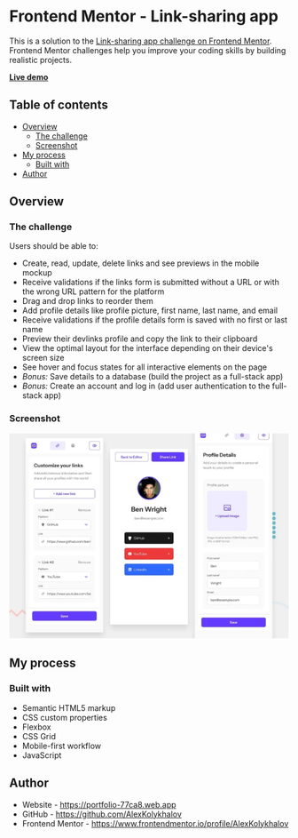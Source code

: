 # Frontend Mentor - Link-sharing app

This is a solution to the [Link-sharing app challenge on Frontend Mentor](https://www.frontendmentor.io/challenges/linksharing-app-Fbt7yweGsT). Frontend Mentor challenges help you improve your coding skills by building realistic projects.

[__Live demo__](https://alexkolykhalov.github.io/frontendmentor.io-solutions/guru/linksharing-app/)

## Table of contents

- [Overview](#overview)
  - [The challenge](#the-challenge)
  - [Screenshot](#screenshot)
- [My process](#my-process)
  - [Built with](#built-with)
- [Author](#author)

## Overview

### The challenge

Users should be able to:

- Create, read, update, delete links and see previews in the mobile mockup
- Receive validations if the links form is submitted without a URL or with the wrong URL pattern for the platform
- Drag and drop links to reorder them
- Add profile details like profile picture, first name, last name, and email
- Receive validations if the profile details form is saved with no first or last name
- Preview their devlinks profile and copy the link to their clipboard
- View the optimal layout for the interface depending on their device's screen size
- See hover and focus states for all interactive elements on the page
- *Bonus:* Save details to a database (build the project as a full-stack app)
- *Bonus:* Create an account and log in (add user authentication to the full-stack app)

### Screenshot

![](./design/mobile-prev.webp)

## My process

### Built with

- Semantic HTML5 markup
- CSS custom properties
- Flexbox
- CSS Grid
- Mobile-first workflow
- JavaScript

## Author

- Website - https://portfolio-77ca8.web.app
- GitHub - https://github.com/AlexKolykhalov
- Frontend Mentor - https://www.frontendmentor.io/profile/AlexKolykhalov